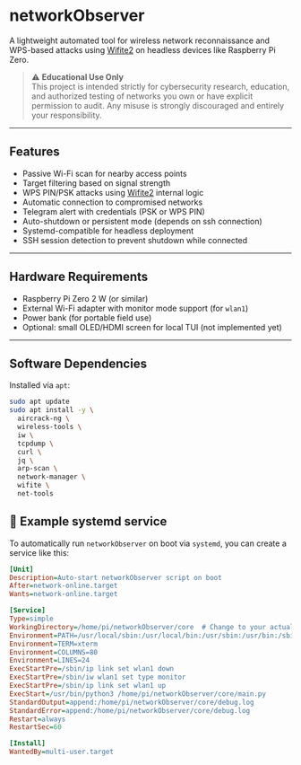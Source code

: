 # networkObserver

A lightweight automated tool for wireless network reconnaissance and WPS-based attacks using [Wifite2](https://github.com/kimocoder/wifite2) on headless devices like Raspberry Pi Zero.

> ⚠️ **Educational Use Only**  
> This project is intended strictly for cybersecurity research, education, and authorized testing of networks you own or have explicit permission to audit. Any misuse is strongly discouraged and entirely your responsibility.

---

## Features

- Passive Wi-Fi scan for nearby access points
- Target filtering based on signal strength
- WPS PIN/PSK attacks using [Wifite2](https://github.com/kimocoder/wifite2) internal logic
- Automatic connection to compromised networks
- Telegram alert with credentials (PSK or WPS PIN)
- Auto-shutdown or persistent mode (depends on ssh connection)
- Systemd-compatible for headless deployment
- SSH session detection to prevent shutdown while connected

---

## Hardware Requirements

- Raspberry Pi Zero 2 W (or similar)
- External Wi-Fi adapter with monitor mode support (for `wlan1`)
- Power bank (for portable field use)
- Optional: small OLED/HDMI screen for local TUI (not implemented yet)

---

## Software Dependencies

Installed via `apt`:

```bash
sudo apt update
sudo apt install -y \
  aircrack-ng \
  wireless-tools \
  iw \
  tcpdump \
  curl \
  jq \
  arp-scan \
  network-manager \
  wifite \
  net-tools
```

## 🔧 Example systemd service

To automatically run `networkObserver` on boot via `systemd`, you can create a service like this:

```ini
[Unit]
Description=Auto-start networkObserver script on boot
After=network-online.target
Wants=network-online.target

[Service]
Type=simple
WorkingDirectory=/home/pi/networkObserver/core  # Change to your actual path
Environment=PATH=/usr/local/sbin:/usr/local/bin:/usr/sbin:/usr/bin:/sbin:/bin
Environment=TERM=xterm
Environment=COLUMNS=80
Environment=LINES=24
ExecStartPre=/sbin/ip link set wlan1 down
ExecStartPre=/sbin/iw wlan1 set type monitor
ExecStartPre=/sbin/ip link set wlan1 up
ExecStart=/usr/bin/python3 /home/pi/networkObserver/core/main.py
StandardOutput=append:/home/pi/networkObserver/core/debug.log
StandardError=append:/home/pi/networkObserver/core/debug.log
Restart=always
RestartSec=60

[Install]
WantedBy=multi-user.target
